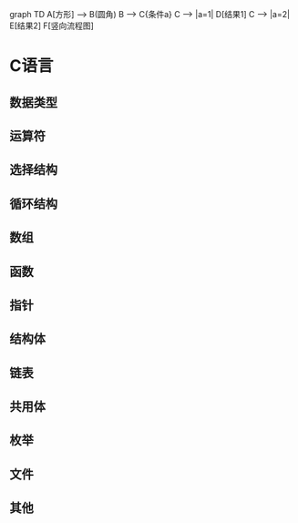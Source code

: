 <head>
<title> C语言 </title>
</head>

graph TD
A[方形] --> B(圆角)
    B --> C{条件a}
    C --> |a=1| D[结果1]
    C --> |a=2| E[结果2]
    F[竖向流程图]
  
# C语言

## 数据类型

## 运算符

## 选择结构

## 循环结构

## 数组

## 函数

## 指针

## 结构体

## 链表

## 共用体

## 枚举

## 文件

## 其他




